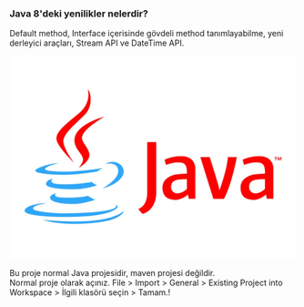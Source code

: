 ### Java 8'deki yenilikler nelerdir?
Default method, Interface içerisinde gövdeli method tanımlayabilme, yeni derleyici araçları,
Stream API ve DateTime API. 

![Java 8](java.jpg "Java - 8")


Bu proje normal Java projesidir, maven projesi değildir.<br>
Normal proje olarak açınız.
File > Import > General > Existing Project into Workspace > İlgili klasörü seçin > Tamam.!
